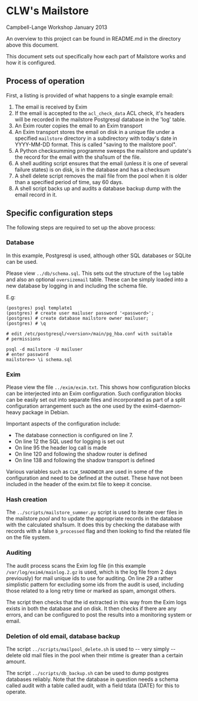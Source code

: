 # CLW's Mailstore

Campbell-Lange Workshop
January 2013

An overview to this project can be found in README.md in the directory
above this document.

This document sets out specifically how each part of Mailstore works and
how it is configured.

## Process of operation

First, a listing is provided of what happens to a single example email:

1. The email is received by Exim
2. If the email is accepted to the `acl_check_data` ACL check, it's
   headers will be recorded in the mailstore Postgresql database in the
   'log' table.
3. An Exim router copies the email to an Exim transport  
4. An Exim transport stores the email on disk in a unique file under a
   specified `mailstore` directory in a subdirectory with today's date
   in YYYY-MM-DD format. This is called "saving to the mailstore pool".
5. A Python checksumming programme sweeps the mailstore and update's the
   record for the email with the sha1sum of the file.
6. A shell auditing script ensures that the email (unless it is one of
   several failure states) is on disk, is in the database and has a
   checksum
7. A shell delete script removes the mail file from the pool when it is
   older than a specified period of time, say 60 days.
8. A shell script backs up and audits a database backup dump with the
   email record in it.
 
## Specific configuration steps

The following steps are required to set up the above process:

### Database

In this example, Postgresql is used, although other SQL databases or
SQLite can be used.

Please view `../db/schema.sql`. This sets out the structure of the `log`
table and also an optional `oversizemail` table. These can be simply
loaded into a new database by logging in and including the schema file.

E.g:

    (postgres) psql template1
    (postgres) # create user mailuser password '<password>';
    (postgres) # create database mailstore owner mailuser;
    (postgres) # \q

    # edit /etc/postgresql/<version>/main/pg_hba.conf with suitable
    # permissions

    psql -d mailstore -U mailuser
    # enter password
    mailstore=> \i schema.sql

### Exim

Please view the file `../exim/exim.txt`. This shows how configuration
blocks can be interjected into an Exim configuration. Such configuration
blocks can be easily set out into separate files and incorporated as
part of a split configuration arrangement such as the one used by the
exim4-daemon-heavy package in Debian.

Important aspects of the configuration include:

* The database connection is configured on line 7.
* On line 12 the SQL used for logging is set out
* On line 95 the header log call is made
* On line 120 and following the shadow router is defined
* On line 138 and following the shadow transport is defined

Various variables such as `CLW_SHADOWDIR` are used in some of the
configuration and need to be defined at the outset. These have not been
included in the header of the exim.txt file to keep it concise.

### Hash creation

The `../scripts/mailstore_summer.py` script is used to iterate over
files in the mailstore *pool* and to update the appropriate records in
the database with the calculated sha1sum. It does this by checking the
database with records with a false `b_processed` flag and then looking
to find the related file on the file system.

### Auditing

The audit process scans the Exim log file (in this example
`/var/log/exim4/mainlog.2.gz` is used, which is the log file from 2 days
previously) for mail unique ids to use for auditing. On line 29 a rather
simplistic pattern for excluding some ids from the audit is used,
including those related to a long retry time or marked as spam, amongst
others.

The script then checks that the id extracted in this way from the Exim
logs exists in both the database and on disk. It then checks if there
are any errors, and can be configured to post the results into a
monitoring system or email.

### Deletion of old email, database backup

The script `../scripts/mailpool_delete.sh` is used to -- very simply --
delete old mail files in the pool when their mtime is greater than a
certain amount.

The script `../scripts/db_backup.sh` can be used to dump postgres
databases reliably. Note that the database in question needs a schema
called audit with a table called audit, with a field tdata (DATE) for
this to operate.




